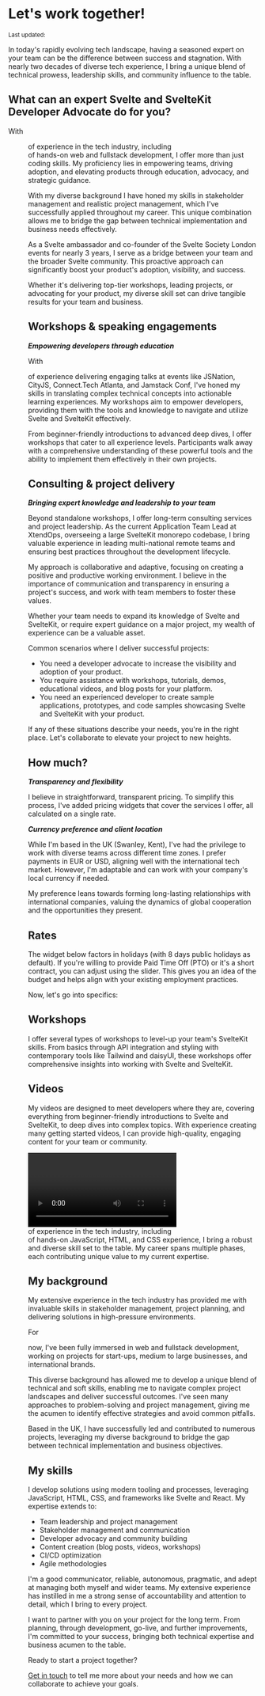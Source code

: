 <script>
 import {
    DateDistance as DD, 
    DateUpdated, 
    Small, 
  } from '$lib/components'
 import {
    BlogPost,
    Rate,
    Video,
    Workshop
  } from '../src/routes/lets-work-together'
</script>

# Let's work together!

<Small>
  Last updated: <DateUpdated date='2024-09-22' small='true' />
</Small>

In today's rapidly evolving tech landscape, having a seasoned expert
on your team can be the difference between success and stagnation.
With nearly two decades of diverse tech experience, I bring a unique
blend of technical prowess, leadership skills, and community influence
to the table.

## What can an expert Svelte and SvelteKit Developer Advocate do for you?

With <DD date='2004-06-15' /> of experience in the tech industry,
including <DD date='2016-06-15' /> of hands-on web and fullstack
development, I offer more than just coding skills. My proficiency lies
in empowering teams, driving adoption, and elevating products through
education, advocacy, and strategic guidance.

With my diverse background I have honed my skills in stakeholder
management and realistic project management, which I've successfully
applied throughout my career. This unique combination allows me to
bridge the gap between technical implementation and business needs
effectively.

As a Svelte ambassador and co-founder of the Svelte Society London
events for nearly 3 years, I serve as a bridge between your team and
the broader Svelte community. This proactive approach can
significantly boost your product's adoption, visibility, and success.

Whether it's delivering top-tier workshops, leading projects, or
advocating for your product, my diverse skill set can drive tangible
results for your team and business.

## Workshops & speaking engagements

_**Empowering developers through education**_

With <DD date='2021-04-21' /> of experience delivering engaging talks
at events like JSNation, CityJS, Connect.Tech Atlanta, and Jamstack
Conf, I've honed my skills in translating complex technical concepts
into actionable learning experiences. My workshops aim to empower
developers, providing them with the tools and knowledge to navigate
and utilize Svelte and SvelteKit effectively.

From beginner-friendly introductions to advanced deep dives, I offer
workshops that cater to all experience levels. Participants walk away
with a comprehensive understanding of these powerful tools and the
ability to implement them effectively in their own projects.

## Consulting & project delivery

_**Bringing expert knowledge and leadership to your team**_

Beyond standalone workshops, I offer long-term consulting services and
project leadership. As the current Application Team Lead at XtendOps,
overseeing a large SvelteKit monorepo codebase, I bring valuable
experience in leading multi-national remote teams and ensuring best
practices throughout the development lifecycle.

My approach is collaborative and adaptive, focusing on creating a
positive and productive working environment. I believe in the
importance of communication and transparency in ensuring a project's
success, and work with team members to foster these values.

Whether your team needs to expand its knowledge of Svelte and
SvelteKit, or require expert guidance on a major project, my wealth of
experience can be a valuable asset.

Common scenarios where I deliver successful projects:

- You need a developer advocate to increase the visibility and
  adoption of your product.
- You require assistance with workshops, tutorials, demos, educational
  videos, and blog posts for your platform.
- You need an experienced developer to create sample applications,
  prototypes, and code samples showcasing Svelte and SvelteKit with
  your product.

If any of these situations describe your needs, you're in the right
place. Let's collaborate to elevate your project to new heights.

## How much?

_**Transparency and flexibility**_

I believe in straightforward, transparent pricing. To simplify this
process, I've added pricing widgets that cover the services I offer,
all calculated on a single rate.

_**Currency preference and client location**_

While I'm based in the UK (Swanley, Kent), I've had the privilege to
work with diverse teams across different time zones. I prefer payments
in EUR or USD, aligning well with the international tech market.
However, I'm adaptable and can work with your company's local currency
if needed.

My preference leans towards forming long-lasting relationships with
international companies, valuing the dynamics of global cooperation
and the opportunities they present.

## Rates

The widget below factors in holidays (with 8 days public holidays as
default). If you're willing to provide Paid Time Off (PTO) or it's a
short contract, you can adjust using the slider. This gives you an
idea of the budget and helps align with your existing employment
practices.

<Rate />

Now, let's go into specifics:

## Workshops

I offer several types of workshops to level-up your team's SvelteKit
skills. From basics through API integration and styling with
contemporary tools like Tailwind and daisyUI, these workshops offer
comprehensive insights into working with Svelte and SvelteKit.

<Workshop />

## Videos

My videos are designed to meet developers where they are, covering
everything from beginner-friendly introductions to Svelte and
SvelteKit, to deep dives into complex topics. With experience creating
many getting started videos, I can provide high-quality, engaging
content for your team or community.

<Video />

## Blog Posts

My blog posts serve as go-to resources for both beginner and seasoned
developers in the Svelte and SvelteKit space. Covering topics from
basic concepts to advanced techniques, each post is designed to offer
actionable insights and solutions. With a proven track record of
content creation and examples of such content on
[scottspence.com](https://scottspence.com) (with over 30k monthly
visitors), I deliver valuable written content for your audience.

<BlogPost />

Whether you're interested in a single service or a comprehensive
package, my aim is to provide the best value at a fair, transparent
price. If you have any questions or need further clarification, please
don't hesitate to [reach out]. I'm here to help.

## Why hire me?

With <DD date='2004-06-15' /> of experience in the tech industry,
including <DD date='2016-06-15' /> of hands-on JavaScript, HTML, and
CSS experience, I bring a robust and diverse skill set to the table.
My career spans multiple phases, each contributing unique value to my
current expertise.

## My background

My extensive experience in the tech industry has provided me with
invaluable skills in stakeholder management, project planning, and
delivering solutions in high-pressure environments.

For <DD date='2016-06-15' /> now, I've been fully immersed in web and
fullstack development, working on projects for start-ups, medium to
large businesses, and international brands.

This diverse background has allowed me to develop a unique blend of
technical and soft skills, enabling me to navigate complex project
landscapes and deliver successful outcomes. I've seen many approaches
to problem-solving and project management, giving me the acumen to
identify effective strategies and avoid common pitfalls.

Based in the UK, I have successfully led and contributed to numerous
projects, leveraging my diverse background to bridge the gap between
technical implementation and business objectives.

## My skills

I develop solutions using modern tooling and processes, leveraging
JavaScript, HTML, CSS, and frameworks like Svelte and React. My
expertise extends to:

- Team leadership and project management
- Stakeholder management and communication
- Developer advocacy and community building
- Content creation (blog posts, videos, workshops)
- CI/CD optimization
- Agile methodologies

I'm a good communicator, reliable, autonomous, pragmatic, and adept at
managing both myself and wider teams. My extensive experience has
instilled in me a strong sense of accountability and attention to
detail, which I bring to every project.

I want to partner with you on your project for the long term. From
planning, through development, go-live, and further improvements, I'm
committed to your success, bringing both technical expertise and
business acumen to the table.

Ready to start a project together?

[Get in touch] to tell me more about your needs and how we can
collaborate to achieve your goals.

<!-- Links -->

[get in touch]: /contact
[reach out]: /contact
